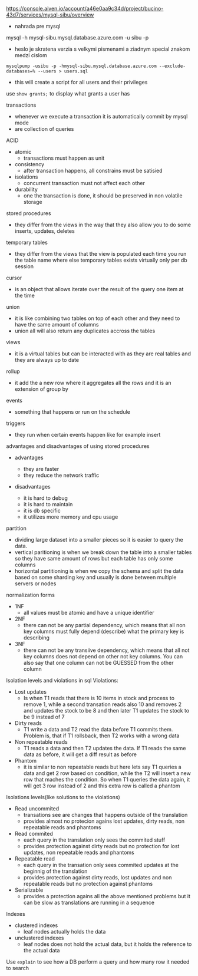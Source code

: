 https://console.aiven.io/account/a46e0aa9c34d/project/bucino-43d7/services/mysql-sibu/overview

- nahrada pre mysql

mysql -h mysql-sibu.mysql.database.azure.com -u sibu -p

- heslo je skratena verzia s velkymi pismenami a ziadnym special znakom medzi cislom

```
mysqlpump -usibu -p -hmysql-sibu.mysql.database.azure.com --exclude-databases=% --users > users.sql
```

- this will create a script for all users and their privileges

use `show grants;` to display what grants a user has

transactions

- whenever we execute a transaction it is automatically commit by mysql mode
- are collection of queries

ACID

- atomic
  - transactions must happen as unit
- consistency
  - after transaction happens, all constrains must be satisied
- isolations
  - concurrent transaction must not affect each other
- durability
  - one the transaction is done, it should be preserved in non volatile storage

stored procedures

- they differ from the views in the way that they also allow you to do some inserts, updates, deletes

temporary tables

- they differ from the views that the view is populated each time you run the table name where else temporary tables exists virtually only per db session

cursor

- is an object that allows iterate over the result of the query one item at the time

union

- it is like combining two tables on top of each other and they need to have the same amount of columns
- union all will also return any duplicates accross the tables

views

- it is a virtual tables but can be interacted with as they are real tables and they are always up to date

rollup

- it add the a new row where it aggregates all the rows and it is an extension of group by

events

- something that happens or run on the schedule

triggers

- they run when certain events happen like for example insert

advantages and disadvantages of using stored procedures

- advantages

  - they are faster
  - they reduce the network traffic

- disadvantages
  - it is hard to debug
  - it is hard to maintain
  - it is db specific
  - it utilizes more memory and cpu usage

partition

- dividing large dataset into a smaller pieces so it is easier to query the data.
- vertical paritioning is when we break down the table into a smaller tables so they have same amount of rows but each table has only some columns
- horizontal partitioning is when we copy the schema and split the data based on some sharding key and usually is done between multiple servers or nodes

normalization forms

- 1NF
  - all values must be atomic and have a unique identifier
- 2NF
  - there can not be any partial dependency, which means that all non key columns must fully depend (describe) what the primary key is describing
- 3NF
  - there can not be any transiive dependency, which means that all not key columns does not depend on other not key columns. You can also say that one column can not be GUESSED from the other column

Isolation levels and violations in sql
Violations:

- Lost updates
  - Is when T1 reads that there is 10 items in stock and process to remove 1, while a second transation reads also 10 and removes 2 and updates the stock to be 8 and then later T1 updates the stock to be 9 instead of 7
- Dirty reads
  - T1 write a data and T2 read the data before T1 commits them. Problem is, that if T1 rollsback, then T2 works with a wrong data
- Non repeatable reads
  - T1 reads a data and then T2 updates the data. If T1 reads the same data as before, it will get a diff result as before
- Phantom
  - it is similar to non repeatable reads but here lets say T1 queries a data and get 2 row based on condition, while the T2 will insert a new row that maches the condition. So when T1 queries the data again, it will get 3 row instead of 2 and this extra row is called a phantom

Isolations levels(like solutions to the violations)

- Read uncommited
  - transations see are changes that happens outside of the translation
  - provides almost no protecion agains lost updates, dirty reads, non repeatable reads and phantoms
- Read commited
  - each query in the translation only sees the commited stuff
  - provides protection against dirty reads but no protection for lost updates, non repeatable reads and phantoms
- Repeatable read
  - each query in the transation only sees commited updates at the beginnig of the translation
  - provides protection against dirty reads, lost updates and non repeatable reads but no protection against phantoms
- Serializable
  - provides a protection agains all the above mentioned problems but it can be slow as translations are running in a sequence

Indexes

- clustered indexes
  - leaf nodes actually holds the data
- unclustered indexes
  - leaf nodes does not hold the actual data, but it holds the reference to the actual data

Use `explain` to see how a DB perform a query and how many row it needed to search
